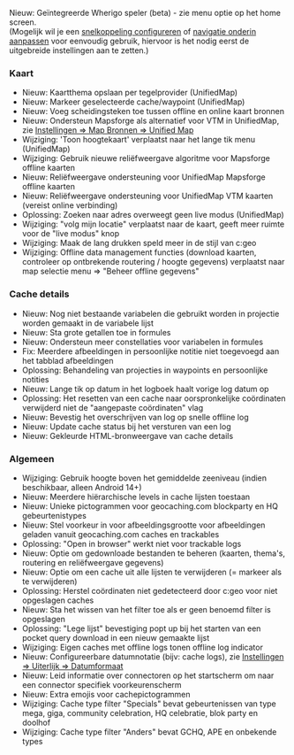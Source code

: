 Nieuw: Geïntegreerde Wherigo speler (beta) - zie menu optie op het home screen.<br> (Mogelijk wil je een [snelkoppeling configureren](cgeo-setting://quicklaunchitems_sorted) of [navigatie onderin aanpassen](cgeo-setting://custombnitem) voor eenvoudig gebruik, hiervoor is het nodig eerst de uitgebreide instellingen aan te zetten.)

### Kaart
- Nieuw: Kaartthema opslaan per tegelprovider (UnifiedMap)
- Nieuw: Markeer geselecteerde cache/waypoint (UnifiedMap)
- Nieuw: Voeg scheidingsteken toe tussen offline en online kaart bronnen
- Nieuw: Ondersteun Mapsforge als alternatief voor VTM in UnifiedMap, zie [Instellingen => Map Bronnen => Unified Map](cgeo-setting://useMapsforgeInUnifiedMap)
- Wijziging: 'Toon hoogtekaart' verplaatst naar het lange tik menu (UnifiedMap)
- Wijziging: Gebruik nieuwe reliëfweergave algoritme voor Mapsforge offline kaarten
- Nieuw: Reliëfweergave ondersteuning voor UnifiedMap Mapsforge offline kaarten
- Nieuw: Reliëfweergave ondersteuning voor UnifiedMap VTM kaarten (vereist online verbinding)
- Oplossing: Zoeken naar adres overweegt geen live modus (UnifiedMap)
- Wijziging: "volg mijn locatie" verplaatst naar de kaart, geeft meer ruimte voor de "live modus" knop
- Wijziging: Maak de lang drukken speld meer in de stijl van c:geo
- Wijziging: Offline data management functies (download kaarten, controleer op ontbrekende routering / hoogte gegevens) verplaatst naar map selectie menu => "Beheer offline gegevens"

### Cache details
- Nieuw: Nog niet bestaande variabelen die gebruikt worden in projectie worden gemaakt in de variabele lijst
- Nieuw: Sta grote getallen toe in formules
- Nieuw: Ondersteun meer constellaties voor variabelen in formules
- Fix: Meerdere afbeeldingen in persoonlijke notitie niet toegevoegd aan het tabblad afbeeldingen
- Oplossing: Behandeling van projecties in waypoints en persoonlijke notities
- Nieuw: Lange tik op datum in het logboek haalt vorige log datum op
- Oplossing: Het resetten van een cache naar oorspronkelijke coördinaten verwijderd niet de "aangepaste coördinaten" vlag
- Nieuw: Bevestig het overschrijven van log op snelle offline log
- Nieuw: Update cache status bij het versturen van een log
- Nieuw: Gekleurde HTML-bronweergave van cache details

### Algemeen
- Wijziging: Gebruik hoogte boven het gemiddelde zeeniveau (indien beschikbaar, alleen Android 14+)
- Nieuw: Meerdere hiërarchische levels in cache lijsten toestaan
- Nieuw: Unieke pictogrammen voor geocaching.com blockparty en HQ gebeurtenistypes
- Nieuw: Stel voorkeur in voor afbeeldingsgrootte voor afbeeldingen geladen vanuit geocaching.com caches en trackables
- Oplossing: "Open in browser" werkt niet voor trackable logs
- Nieuw: Optie om gedownloade bestanden te beheren (kaarten, thema's, routering en reliëfweergave gegevens)
- Nieuw: Optie om een cache uit alle lijsten te verwijderen (= markeer als te verwijderen)
- Oplossing: Herstel coördinaten niet gedetecteerd door c:geo voor niet opgeslagen caches
- Nieuw: Sta het wissen van het filter toe als er geen benoemd filter is opgeslagen
- Oplossing: "Lege lijst" bevestiging popt up bij het starten van een pocket query download in een nieuw gemaakte lijst
- Wijziging: Eigen caches met offline logs tonen offline log indicator
- Nieuw: Configureerbare datumnotatie (bijv: cache logs), zie [Instellingen => Uiterlijk => Datumformaat](cgeo-settings://short_date_format)
- Nieuw: Leid informatie over connectoren op het startscherm om naar een connector specifiek voorkeurenscherm
- Nieuw: Extra emojis voor cachepictogrammen
- Wijziging: Cache type filter "Specials" bevat gebeurtenissen van type mega, giga, community celebration, HQ celebratie, blok party en doolhof
- Wijziging: Cache type filter "Anders" bevat GCHQ, APE en onbekende types

